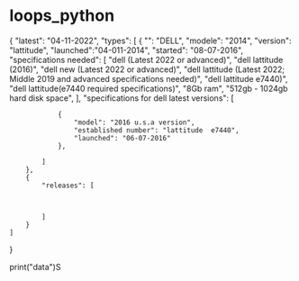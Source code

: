 # loops_python

{
    "latest": "04-11-2022",
    "types": [
        {
            "": "DELL",
            "modele": "2014",
            "version": "lattitude",
            "launched":"04-011-2014",
            "started": "08-07-2016",
            "specifications needed": [
                "dell (Latest 2022 or advanced)",
                "dell lattitude (2016)",
                "dell new (Latest 2022 or advanced)",
                "dell lattitude (Latest 2022; Middle 2019 and advanced specifications needed)",
                "dell lattitude e7440)",
                "dell lattitude(e7440 required specifications)",
                "8Gb ram",
                "512gb - 1024gb hard disk space",
            ],
            "specifications for dell latest versions": [



                {
                    "model": "2016 u.s.a version",
                    "established number": "lattitude  e7440",
                    "launched": "06-07-2016"
                },

            ]
        },
        {
            "releases": [



            ]
        }
    ]
}

print("data")S
